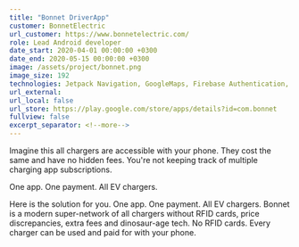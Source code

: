 ```yaml
---
title: "Bonnet DriverApp"
customer: BonnetElectric
url_customer: https://www.bonnetelectric.com/
role: Lead Android developer
date_start: 2020-04-01 00:00:00 +0300
date_end: 2020-05-15 00:00:00 +0300
image: /assets/project/bonnet.png
image_size: 192
technologies: Jetpack Navigation, GoogleMaps, Firebase Authentication, Pusher, Socket.io, Stripe
url_external:
url_local: false
url_store: https://play.google.com/store/apps/details?id=com.bonnet
fullview: false
excerpt_separator: <!--more-->
---
```

Imagine this all chargers are accessible with your phone. They cost the same and have no hidden fees. You're not keeping track of multiple charging app subscriptions.

One app. One payment. All EV chargers. 

Here is the solution for you. One app. One payment. All EV chargers. 
Bonnet is a modern super-network of all chargers without RFID cards, price discrepancies, extra fees and dinosaur-age tech. No RFID cards. Every charger can be used and paid for with your phone. 